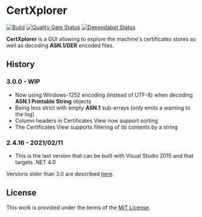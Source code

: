 # CertXplorer

[![Build](https://github.com/odalet/CertXplorer/workflows/Build/badge.svg)](https://github.com/odalet/CertXplorer/actions?query=workflow%3ABuild)
[![Quality Gate Status](https://sonarcloud.io/api/project_badges/measure?project=odalet_CertXplorer&metric=alert_status)](https://sonarcloud.io/dashboard?id=odalet_CertXplorer)
[![Dependabot Status](https://api.dependabot.com/badges/status?host=github&repo=odalet/CertXplorer)](https://dependabot.com)

**CertXplorer** is a GUI allowing to explore the machine's certificates stores as well as decoding **ASN.1/DER** encoded files.

## History

### 3.0.0 - WIP

* Now using Windows-1252 encoding (instead of UTF-8) when decoding **ASN.1 Printable String** objects
* Being less strict with empty **ASN.1** sub-arrays (only emits a warning to the log)
* Column headers in Certificates View now support sorting
* The Certificates View supports filtering of its contents by a string

### 2.4.16 - 2021/02/11

* This is the last version that can be built with Visual Studio 2015 and that targets .NET 4.0

Versions older than 3.0 are described [here](legacy/history.md).

## License

This work is provided under the terms of the [MIT License](LICENSE).

